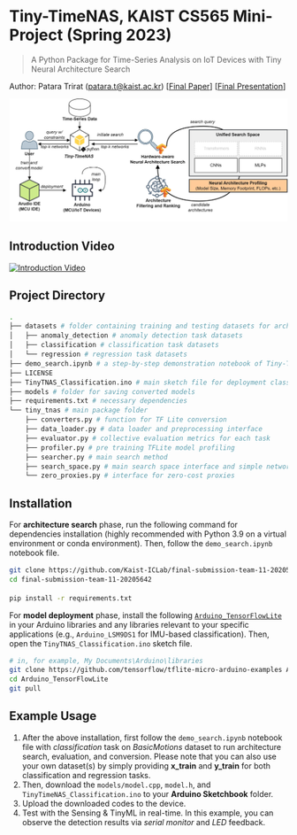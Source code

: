 # Tiny-TimeNAS, KAIST CS565 Mini-Project (Spring 2023)
> A Python Package for Time-Series Analysis on IoT Devices with Tiny Neural Architecture Search

Author: Patara Trirat (patara.t@kaist.ac.kr) [[Final Paper](/paper.pdf)] [[Final Presentation](https://docs.google.com/presentation/d/1PvrrmgyCk8nw9__2zsZdBYRM7sAJUgTYgGv-WpB4wAg/edit#slide=id.g2294fc388e6_0_11)]

![](/figures/idea_overview.jpg?raw=true "Tiny-TimeNAS")


## Introduction Video
[![Introduction Video](https://img.youtube.com/vi/X-qmMkeJCng/0.jpg)](https://www.youtube.com/watch?v=X-qmMkeJCng)


## Project Directory
```bash
.
├── datasets # folder containing training and testing datasets for architecture search and evaluation
│   ├── anomaly_detection # anomaly detection task datasets
│   ├── classification # classification task datasets
│   └── regression # regression task datasets
├── demo_search.ipynb # a step-by-step demonstration notebook of Tiny-TimeNAS (both classification and regression)
├── LICENSE
├── TinyTNAS_Classification.ino # main sketch file for deployment classification task (example)
├── models # folder for saving converted models
├── requirements.txt # necessary dependencies
└── tiny_tnas # main package folder
    ├── converters.py # function for TF Lite conversion
    ├── data_loader.py # data loader and preprocessing interface
    ├── evaluator.py # collective evaluation metrics for each task
    ├── profiler.py # pre training TFLite model profiling
    ├── searcher.py # main search method
    ├── search_space.py # main search space interface and simple networks
    └── zero_proxies.py # interface for zero-cost proxies
```

## Installation
For **architecture search** phase, run the following command for dependencies installation (highly recommended with Python 3.9 on a virtual environment or conda environment). Then, follow the `demo_search.ipynb` notebook file.
```bash
git clone https://github.com/Kaist-ICLab/final-submission-team-11-20205642.git
cd final-submission-team-11-20205642

pip install -r requirements.txt
```

For **model deployment** phase, install the following [`Arduino_TensorFlowLite`](https://github.com/tensorflow/tflite-micro-arduino-examples) in your Arduino libraries and any libraries relevant to your specific applications (e.g., `Arduino_LSM9DS1` for IMU-based classification). Then, open the `TinyTNAS_Classification.ino` sketch file.
```bash
# in, for example, My Documents\Arduino\libraries
git clone https://github.com/tensorflow/tflite-micro-arduino-examples Arduino_TensorFlowLite
cd Arduino_TensorFlowLite
git pull
```


## Example Usage
1. After the above installation, first follow the `demo_search.ipynb` notebook file with *classification* task on *BasicMotions* dataset to run architecture search, evaluation, and conversion. Please note that you can also use your own dataset(s) by simply providing **x_train** and **y_train** for both classification and regression tasks.
2. Then, download the `models/model.cpp`, `model.h`, and `TinyTimeNAS_Classification.ino` to your **Arduino Sketchbook** folder.
3. Upload the downloaded codes to the device.
4. Test with the Sensing & TinyML in real-time. In this example, you can observe the detection results via *serial monitor* and *LED* feedback.
